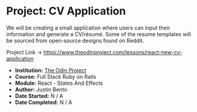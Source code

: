 # Project: CV Application

We will be creating a small application where users can input their information and generate a CV/résumé. Some of the resume templates will be sourced from open-source designs found on Reddit.

Project Link → https://www.theodinproject.com/lessons/react-new-cv-application

- **Institution:** [The Odin Project](https://www.theodinproject.com)
- **Course:** Full Stack Ruby on Rails
- **Module:** React - States And Effects
- **Author:** Justin Bento
- **Date Started:** N / A
- **Date Completed:** N / A


